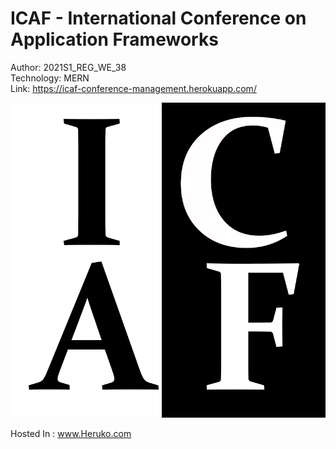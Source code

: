 # ICAF - International Conference on Application Frameworks

Author: 2021S1_REG_WE_38<br>
Technology: MERN<br>
Link: https://icaf-conference-management.herokuapp.com/

<img src="frontend/public/images/logo.png">

Hosted In : www.Heruko.com

